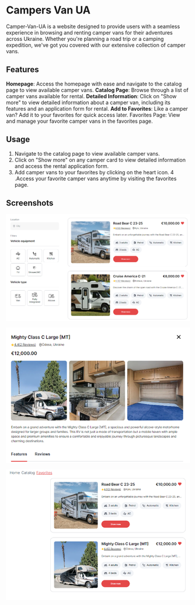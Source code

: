 # Campers Van UA

Camper-Van-UA is a website designed to provide users with a seamless experience
in browsing and renting camper vans for their adventures across Ukraine. Whether
you're planning a road trip or a camping expedition, we've got you covered with
our extensive collection of camper vans.

## Features

**Homepage**: Access the homepage with ease and navigate to the catalog page to
view available camper vans. **Catalog Page**: Browse through a list of camper
vans available for rental. **Detailed Information**: Click on "Show more" to
view detailed information about a camper van, including its features and an
application form for rental. **Add to Favorites**: Like a camper van? Add it to
your favorites for quick access later. Favorites Page: View and manage your
favorite camper vans in the favorites page.

## Usage

1. Navigate to the catalog page to view available camper vans.
2. Click on "Show more" on any camper card to view detailed information and
   access the rental application form.
3. Add camper vans to your favorites by clicking on the heart icon. 4 .Access
   your favorite camper vans anytime by visiting the favorites page.

## Screenshots

![Catalog Page](./assets/catalog_page.png)

![Show More camper](./assets/show_more.png)

![Favorites Page](./assets/favorites_page.png)
